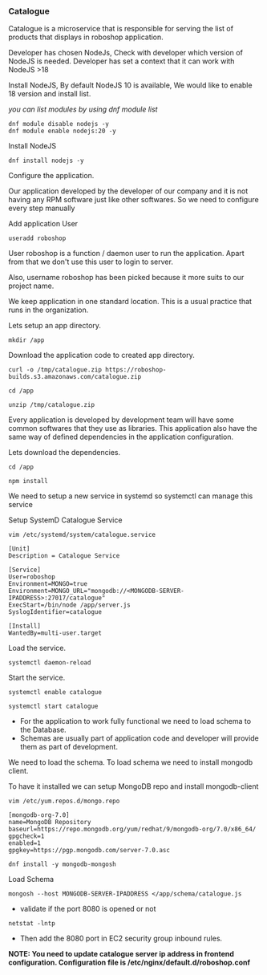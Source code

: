### Catalogue
Catalogue is a microservice that is responsible for serving the list of products that displays in roboshop application.

Developer has chosen NodeJs, Check with developer which version of NodeJS is needed. Developer has set a context that it can work with NodeJS >18

Install NodeJS, By default NodeJS 10 is available, We would like to enable 18 version and install list.

*you can list modules by using dnf module list*

```
dnf module disable nodejs -y
dnf module enable nodejs:20 -y
```

Install NodeJS

```
dnf install nodejs -y
```

Configure the application.

Our application developed by the developer of our company and it is not having any RPM software just like other softwares. So we need to configure every step manually

Add application User

```
useradd roboshop
```

User roboshop is a function / daemon user to run the application. Apart from that we don't use this user to login to server.

Also, username roboshop has been picked because it more suits to our project name.

We keep application in one standard location. This is a usual practice that runs in the organization.

Lets setup an app directory.

```
mkdir /app
```

Download the application code to created app directory.

```
curl -o /tmp/catalogue.zip https://roboshop-builds.s3.amazonaws.com/catalogue.zip
```
```
cd /app 
```
```
unzip /tmp/catalogue.zip
```

Every application is developed by development team will have some common softwares that they use as libraries. This application also have the same way of defined dependencies in the application configuration.

Lets download the dependencies.

```
cd /app
```
```
npm install 
```

We need to setup a new service in systemd so systemctl can manage this service

Setup SystemD Catalogue Service

```
vim /etc/systemd/system/catalogue.service
```

```
[Unit]
Description = Catalogue Service

[Service]
User=roboshop
Environment=MONGO=true
Environment=MONGO_URL="mongodb://<MONGODB-SERVER-IPADDRESS>:27017/catalogue"
ExecStart=/bin/node /app/server.js
SyslogIdentifier=catalogue

[Install]
WantedBy=multi-user.target
```

Load the service.

```
systemctl daemon-reload
```

Start the service.

```
systemctl enable catalogue
```
```
systemctl start catalogue
```

* For the application to work fully functional we need to load schema to the Database.
* Schemas are usually part of application code and developer will provide them as part of development.


We need to load the schema. To load schema we need to install mongodb client.

To have it installed we can setup MongoDB repo and install mongodb-client

```
vim /etc/yum.repos.d/mongo.repo
```

```
[mongodb-org-7.0]
name=MongoDB Repository
baseurl=https://repo.mongodb.org/yum/redhat/9/mongodb-org/7.0/x86_64/
gpgcheck=1
enabled=1
gpgkey=https://pgp.mongodb.com/server-7.0.asc
```
```
dnf install -y mongodb-mongosh
```

Load Schema

```
mongosh --host MONGODB-SERVER-IPADDRESS </app/schema/catalogue.js
```
* validate if the port 8080 is opened or not 
```
netstat -lntp
```
* Then add the 8080 port in EC2 security group inbound rules.

**NOTE: You need to update catalogue server ip address in frontend configuration. Configuration file is /etc/nginx/default.d/roboshop.conf**